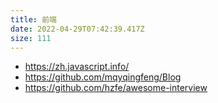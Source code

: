 ```yaml
---
title: 前端
date: 2022-04-29T07:42:39.417Z
size: 111
---
```

- https://zh.javascript.info/
- https://github.com/mqyqingfeng/Blog
- https://github.com/hzfe/awesome-interview
